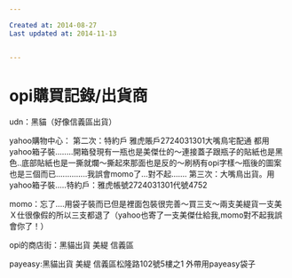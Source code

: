 ```yaml
---

Created at: 2014-08-27
Last updated at: 2014-11-13


---
```


# opi購買記錄/出貨商


udn：黑貓（好像信義區出貨）

yahoo購物中心：
第二次：特約戶 雅虎賬戶2724031301大嘴鳥宅配通
都用yahoo箱子裝........開箱發現有一瓶也是美傑仕的～連接蓋子跟瓶子的貼紙也是黑色..底部貼紙也是一撕就爛～撕起來那面也是反的～刷柄有opi字樣～瓶後的圖案也是三個而已..............我誤會momo了...對不起.......
第三次：大嘴鳥出貨。用yahoo箱子裝.....特約戶：雅虎帳號2724031301代號4752

momo：忘了....用袋子裝而已但是裡面包裝很完善～買三支～兩支美緹貨一支美Ｘ仕很像假的所以三支都退了（yahoo也寄了一支美傑仕給我,momo對不起我誤會你了！）

opi的商店街：黑貓出貨 美緹 信義區

payeasy:黑貓出貨 美緹 信義區松隆路102號5樓之1 外帶用payeasy袋子

